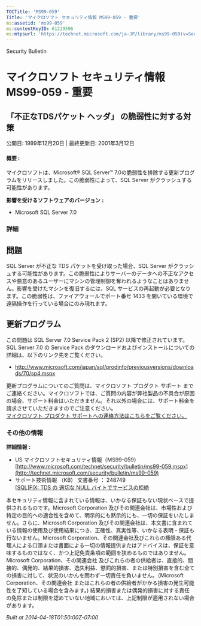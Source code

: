 ```yaml
---
TOCTitle: 'MS99-059'
Title: 'マイクロソフト セキュリティ情報 MS99-059 - 重要'
ms:assetid: 'ms99-059'
ms:contentKeyID: 61229596
ms:mtpsurl: 'https://technet.microsoft.com/ja-JP/library/ms99-059(v=Security.10)'
---
```


Security Bulletin

マイクロソフト セキュリティ情報 MS99-059 - 重要
===============================================

「不正なTDSパケット ヘッダ」 の脆弱性に対する対策
-------------------------------------------------

公開日: 1999年12月20日 | 最終更新日: 2001年3月12日

#### 概要 :

マイクロソフトは、Microsoft® SQL Server™ 7.0の脆弱性を排除する更新プログラムをリリースしました。この脆弱性によって、SQL Server がクラッシュする可能性があります。

**影響を受けるソフトウェアのバージョン** **:**

-   Microsoft SQL Server 7.0

### 詳細

問題
----

<span></span>
SQL Server が不正な TDS パケットを受け取った場合、SQL Server がクラッシュする可能性があります。この脆弱性によりサーバーのデータへの不正なアクセスや悪意のあるユーザーにマシンの管理制御を奪われるようなことはありません。影響を受けたマシンを復旧するには、SQL サービスの再起動が必要となります。この脆弱性は、ファイアウォールでポート番号 1433 を開いている環境で遠隔操作を行っている場合にのみ現れます。

更新プログラム
--------------

<span></span>
この問題は SQL Server 7.0 Service Pack 2 (SP2) 以降で修正されています。 SQL Server 7.0 の Service Pack のダウンロードおよびインストールについての詳細は、以下のリンク先をご覧ください。

-   <http://www.microsoft.com/japan/sql/prodinfo/previousversions/downloads/70/sp4.mspx>

更新プログラムについてのご質問は、マイクロソフト プロダクト サポート までご連絡ください。マイクロソフトでは、ご質問の内容が弊社製品の不具合が原因の場合、サポート料金はいただきません。それ以外の場合には、サポート料金を請求させていただきますのでご注意ください。  
[マイクロソフト プロダクト サポートへの連絡方法はこちらをご覧ください。](http://www.microsoft.com/japan/security/support/patchqa.mspx)

### その他の情報

**詳細情報** **:**

-   US マイクロソフトセキュリティ情報（MS99-059）  
    [http://www.microsoft.com/technet/security/bulletin/ms99-059.mspx](http://technet.microsoft.com/security/bulletin/ms99-059)
-   サポート技術情報 （KB） 文書番号 ： 248749  
    [\[SQL\]FIX: TDS の 適切な NULL バイトでサービスの拒絶](http://support.microsoft.com/kb/248749)

本セキュリティ情報に含まれている情報は、いかなる保証もない現状ベースで提供されるものです。Microsoft Corporation 及びその関連会社は、市場性および特定の目的への適合性を含めて、明示的にも黙示的にも、一切の保証をいたしません。さらに、Microsoft Corporation 及びその関連会社は、本文書に含まれている情報の使用及び使用結果につき、正確性、真実性等、いかなる表明・保証も行ないません。Microsoft Corporation、その関連会社及びこれらの権限ある代理人による口頭または書面による一切の情報提供またはアドバイスは、保証を意味するものではなく、かつ上記免責条項の範囲を狭めるものではありません。Microsoft Corporation、その関連会社 及びこれらの者の供給者は、直接的、間接的、偶発的、結果的損害、逸失利益、懲罰的損害、または特別損害を含む全ての損害に対して、状況のいかんを問わず一切責任を負いません。（Microsoft Corporation、その関連会社 またはこれらの者の供給者がかかる損害の発生可能性を了知している場合を含みます。) 結果的損害または偶発的損害に対する責任の免除または制限を認めていない地域においては、上記制限が適用されない場合があります。

*Built at 2014-04-18T01:50:00Z-07:00*